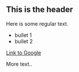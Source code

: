 ## This is the header

Here is some regular text.

 * bullet 1
 * bullet 2

[Link to Google](http://www.google.com)


More text..